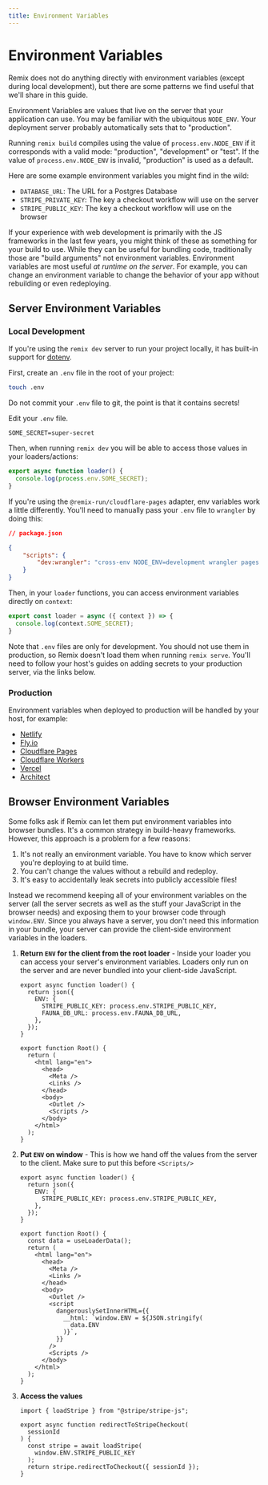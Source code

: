 ```yaml
---
title: Environment Variables
---
```


# Environment Variables

Remix does not do anything directly with environment variables (except during local development), but there are some patterns we find useful that we'll share in this guide.

Environment Variables are values that live on the server that your application can use. You may be familiar with the ubiquitous `NODE_ENV`. Your deployment server probably automatically sets that to "production".

<docs-warning>Running `remix build` compiles using the value of `process.env.NODE_ENV` if it corresponds with a valid mode: "production", "development" or "test". If the value of `process.env.NODE_ENV` is invalid, "production" is used as a default.</docs-warning>

Here are some example environment variables you might find in the wild:

- `DATABASE_URL`: The URL for a Postgres Database
- `STRIPE_PRIVATE_KEY`: The key a checkout workflow will use on the server
- `STRIPE_PUBLIC_KEY`: The key a checkout workflow will use on the browser

If your experience with web development is primarily with the JS frameworks in the last few years, you might think of these as something for your build to use. While they can be useful for bundling code, traditionally those are "build arguments" not environment variables. Environment variables are most useful _at runtime on the server_. For example, you can change an environment variable to change the behavior of your app without rebuilding or even redeploying.

## Server Environment Variables

### Local Development

If you're using the `remix dev` server to run your project locally, it has built-in support for [dotenv](https://www.npmjs.com/package/dotenv).

First, create an `.env` file in the root of your project:

```sh
touch .env
```

<docs-error>Do not commit your <code>.env</code> file to git, the point is that it contains secrets!</docs-error>

Edit your `.env` file.

```
SOME_SECRET=super-secret
```

Then, when running `remix dev` you will be able to access those values in your loaders/actions:

```js
export async function loader() {
  console.log(process.env.SOME_SECRET);
}
```

If you're using the `@remix-run/cloudflare-pages` adapter, env variables work a little differently. You'll need to manually pass your `.env` file to `wrangler` by doing this:

```json
// package.json

{
	"scripts": {
		"dev:wrangler": "cross-env NODE_ENV=development wrangler pages dev ./public --binding $(cat .env)"
	}
}
```

Then, in your `loader` functions, you can access environment variables directly on `context`:
```js
export const loader = async ({ context }) => {
  console.log(context.SOME_SECRET);
}
```

Note that `.env` files are only for development. You should not use them in production, so Remix doesn't load them when running `remix serve`. You'll need to follow your host's guides on adding secrets to your production server, via the links below.

### Production

Environment variables when deployed to production will be handled by your host, for example:

- [Netlify](https://docs.netlify.com/configure-builds/environment-variables/)
- [Fly.io](https://fly.io/docs/reference/secrets/)
- [Cloudflare Pages](https://developers.cloudflare.com/pages/platform/build-configuration/#environment-variables)
- [Cloudflare Workers](https://developers.cloudflare.com/workers/platform/environment-variables)
- [Vercel](https://vercel.com/docs/environment-variables)
- [Architect](https://arc.codes/docs/en/reference/cli/env)

## Browser Environment Variables

Some folks ask if Remix can let them put environment variables into browser bundles. It's a common strategy in build-heavy frameworks. However, this approach is a problem for a few reasons:

1. It's not really an environment variable. You have to know which server you're deploying to at build time.
2. You can't change the values without a rebuild and redeploy.
3. It's easy to accidentally leak secrets into publicly accessible files!

Instead we recommend keeping all of your environment variables on the server (all the server secrets as well as the stuff your JavaScript in the browser needs) and exposing them to your browser code through `window.ENV`. Since you always have a server, you don't need this information in your bundle, your server can provide the client-side environment variables in the loaders.

1. **Return `ENV` for the client from the root loader** - Inside your loader you can access your server's environment variables. Loaders only run on the server and are never bundled into your client-side JavaScript.

   ```tsx [3-6]
   export async function loader() {
     return json({
       ENV: {
         STRIPE_PUBLIC_KEY: process.env.STRIPE_PUBLIC_KEY,
         FAUNA_DB_URL: process.env.FAUNA_DB_URL,
       },
     });
   }

   export function Root() {
     return (
       <html lang="en">
         <head>
           <Meta />
           <Links />
         </head>
         <body>
           <Outlet />
           <Scripts />
         </body>
       </html>
     );
   }
   ```

2. **Put `ENV` on window** - This is how we hand off the values from the server to the client. Make sure to put this before `<Scripts/>`

   ```tsx [10, 19-25]
   export async function loader() {
     return json({
       ENV: {
         STRIPE_PUBLIC_KEY: process.env.STRIPE_PUBLIC_KEY,
       },
     });
   }

   export function Root() {
     const data = useLoaderData();
     return (
       <html lang="en">
         <head>
           <Meta />
           <Links />
         </head>
         <body>
           <Outlet />
           <script
             dangerouslySetInnerHTML={{
               __html: `window.ENV = ${JSON.stringify(
                 data.ENV
               )}`,
             }}
           />
           <Scripts />
         </body>
       </html>
     );
   }
   ```

3. **Access the values**

   ```tsx [6-8]
   import { loadStripe } from "@stripe/stripe-js";

   export async function redirectToStripeCheckout(
     sessionId
   ) {
     const stripe = await loadStripe(
       window.ENV.STRIPE_PUBLIC_KEY
     );
     return stripe.redirectToCheckout({ sessionId });
   }
   ```

